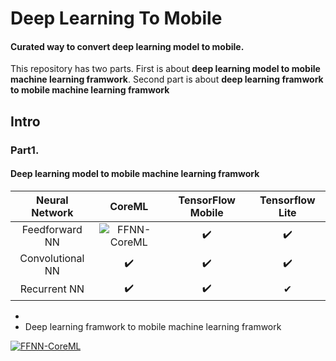 # Deep Learning To Mobile
#### Curated way to convert deep learning model to mobile. 

This repository has two parts. First is about **deep learning model to mobile machine learning framwork**. Second part is about **deep learning framwork to mobile machine learning framwork**

## Intro

### Part1.
#### Deep learning model to mobile machine learning framwork

| Neural Network | CoreML | TensorFlow Mobile | Tensorflow Lite |
| :-: | :---: | :---------------: | :-------------: |
| Feedforward NN | ![FFNN-CoreML](https://img.shields.io/badge/Convertible-available-green.svg) | ✔️ | ✔️ |
| Convolutional NN | ✔️ | ✔️ | ✔️ |
| Recurrent NN | ✔️ | ✔️ | ✔︎ |


  - 
- Deep learning framwork to mobile machine learning framwork





[![FFNN-CoreML](https://img.shields.io/badge/Convertible-available-green.svg)](http://cocoapods.org/pods/Triangulation)
